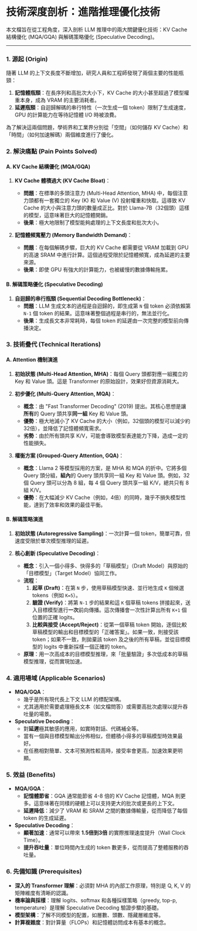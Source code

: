 # 技術深度剖析：進階推理優化技術

本文檔旨在從工程角度，深入剖析 LLM 推理中的兩大關鍵優化技術：KV Cache 結構優化 (MQA/GQA) 與解碼策略優化 (Speculative Decoding)。

---

### 1. 源起 (Origin)

隨著 LLM 的上下文長度不斷增加，研究人員和工程師發現了兩個主要的性能瓶頸：
1.  **記憶體瓶頸**：在長序列和高批次大小下，KV Cache 的大小甚至超過了模型權重本身，成為 VRAM 的主要消耗者。
2.  **延遲瓶頸**：自迴歸解碼的串行特性（一次生成一個 token）限制了生成速度，GPU 的計算能力在等待記憶體 I/O 時被浪費。

為了解決這兩個問題，學術界和工業界分別從「空間」（如何儲存 KV Cache）和「時間」（如何加速解碼）兩個維度進行了優化。

### 2. 解決痛點 (Pain Points Solved)

#### A. KV Cache 結構優化 (MQA/GQA)

1.  **KV Cache 體積過大 (KV Cache Bloat)**：
    *   **問題**：在標準的多頭注意力 (Multi-Head Attention, MHA) 中，每個注意力頭都有一套獨立的 Key (K) 和 Value (V) 投射權重和快取。這導致 KV Cache 的大小與注意力頭的數量成正比。對於 Llama-7B（32個頭）這樣的模型，這意味著巨大的記憶體開銷。
    *   **後果**：極大地限制了模型能夠處理的上下文長度和批次大小。

2.  **記憶體頻寬壓力 (Memory Bandwidth Demand)**：
    *   **問題**：在每個解碼步驟，巨大的 KV Cache 都需要從 VRAM 加載到 GPU 的高速 SRAM 中進行計算。這個過程受限於記憶體頻寬，成為延遲的主要來源。
    *   **後果**：即使 GPU 有強大的計算能力，也被緩慢的數據傳輸拖累。

#### B. 解碼策略優化 (Speculative Decoding)

1.  **自迴歸的串行瓶頸 (Sequential Decoding Bottleneck)**：
    *   **問題**：LLM 生成文本的過程是自迴歸的，即生成第 `N` 個 token 必須依賴第 `N-1` 個 token 的結果。這意味著整個過程是串行的，無法並行化。
    *   **後果**：生成長文本非常耗時，每個 token 的延遲由一次完整的模型前向傳播決定。

### 3. 技術疊代 (Technical Iterations)

#### A. Attention 機制演進

1.  **初始狀態 (Multi-Head Attention, MHA)**：每個 Query 頭都對應一組獨立的 Key 和 Value 頭。這是 Transformer 的原始設計，效果好但資源消耗大。

2.  **初步優化 (Multi-Query Attention, MQA)**：
    *   **概念**：由 "Fast Transformer Decoding" (2019) 提出。其核心思想是讓**所有**的 Query 頭共享**同一組** Key 和 Value 頭。
    *   **優勢**：極大地減小了 KV Cache 的大小（例如，32個頭的模型可以減少約32倍），並降低了記憶體頻寬需求。
    *   **劣勢**：由於所有頭共享 K/V，可能會導致模型表達能力下降，造成一定的性能損失。

3.  **權衡方案 (Grouped-Query Attention, GQA)**：
    *   **概念**：Llama 2 等模型採用的方案，是 MHA 和 MQA 的折中。它將多個 Query 頭分組，**組內**的 Query 頭共享同一組 Key 和 Value 頭。例如，32 個 Query 頭可以分為 8 組，每 4 個 Query 頭共享一組 K/V，總共只有 8 組 K/V。
    *   **優勢**：在大幅減少 KV Cache（例如，4倍）的同時，幾乎不損失模型性能，達到了效率和效果的最佳平衡。

#### B. 解碼策略演進

1.  **初始狀態 (Autoregressive Sampling)**：一次計算一個 token，簡單可靠，但速度受限於單次模型推理的延遲。

2.  **核心創新 (Speculative Decoding)**：
    *   **概念**：引入一個小得多、快得多的「草稿模型」（Draft Model）與原始的「目標模型」（Target Model）協同工作。
    *   **流程**：
        1.  **起草 (Draft)**：在第 `N` 步，使用草稿模型快速、並行地生成 `K` 個候選 tokens（例如 `K=5`）。
        2.  **驗證 (Verify)**：將第 `N-1` 步的結果和這 `K` 個草稿 tokens 拼接起來，送入目標模型進行**一次**前向傳播。這次傳播會一次性計算出所有 `K+1` 個位置的正確 logits。
        3.  **比較與接受 (Accept/Reject)**：從第一個草稿 token 開始，逐個比較草稿模型的輸出和目標模型的「正確答案」。如果一致，則接受該 token；如果不一致，則拋棄該 token 及之後的所有草稿，並從目標模型的 logits 中重新採樣一個正確的 token。
    *   **原理**：用一次高成本的目標模型推理，來「批量驗證」多次低成本的草稿模型推理，從而實現加速。

### 4. 適用場域 (Applicable Scenarios)

*   **MQA/GQA**：
    *   幾乎是所有現代長上下文 LLM 的標配架構。
    *   尤其適用於需要處理極長文本（如文檔問答）或需要高批次處理以提升吞吐量的場景。
*   **Speculative Decoding**：
    *   對**延遲**極其敏感的應用，如實時對話、代碼補全等。
    *   當有一個與目標模型輸出分佈相似，但體積小得多的草稿模型時效果最好。
    *   在任務相對簡單、文本可預測性較高時，接受率會更高，加速效果更明顯。

### 5. 效益 (Benefits)

*   **MQA/GQA**：
    *   **記憶體節省**：GQA 通常能節省 4-8 倍的 KV Cache 記憶體，MQA 則更多。這意味著在同樣的硬體上可以支持更大的批次或更長的上下文。
    *   **延遲降低**：減少了 VRAM 和 SRAM 之間的數據傳輸量，從而降低了每個 token 的生成延遲。
*   **Speculative Decoding**：
    *   **顯著加速**：通常可以帶來 **1.5倍到3倍** 的實際推理速度提升（Wall Clock Time）。
    *   **提升吞吐量**：單位時間內生成的 token 數更多，從而提高了整體服務的吞吐量。

### 6. 先備知識 (Prerequisites)

*   **深入的 Transformer 理解**：必須對 MHA 的內部工作原理，特別是 Q, K, V 的矩陣維度有清晰的認識。
*   **機率論與採樣**：理解 logits、softmax 和各種採樣策略（greedy, top-p, temperature）是理解 Speculative Decoding 驗證步驟的基礎。
*   **模型架構**：了解不同模型的配置，如層數、頭數、隱藏層維度等。
*   **計算複雜度**：對計算量（FLOPs）和記憶體訪問成本有基本的概念。
